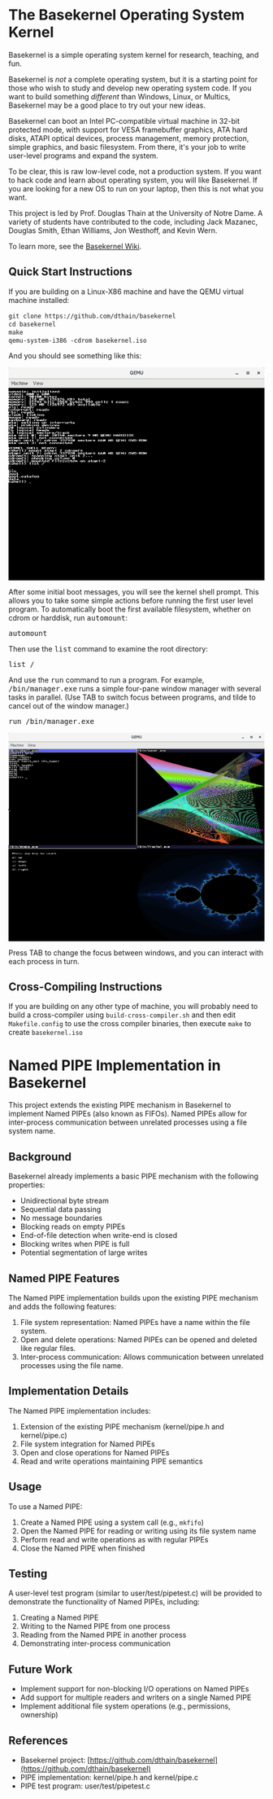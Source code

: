 # The Basekernel Operating System Kernel

Basekernel is a simple operating system kernel for research, teaching, and fun.

Basekernel is *not* a complete operating system, but it is a starting
point for those who wish to study and develop new operating system code.
If you want to build something *different* than Windows, Linux, or Multics,
Basekernel may be a good place to try out your new ideas.

Basekernel can boot an Intel PC-compatible virtual machine in 32-bit protected
mode, with support for VESA framebuffer graphics, ATA hard disks, ATAPI optical
devices, process management, memory protection, simple graphics, and basic filesystem.
From there, it's your job to write user-level programs and expand the system.

To be clear, this is raw low-level code, not a production system.
If you want to hack code and learn about operating system, you will like Basekernel.
If you are looking for a new OS to run on your laptop, then this is not what you want.

This project is led by Prof. Douglas Thain at the University of Notre Dame.
A variety of students have contributed to the code, including
Jack Mazanec, Douglas Smith, Ethan Williams, Jon Westhoff, and Kevin Wern.

To learn more, see the [Basekernel Wiki](https://github.com/dthain/basekernel/wiki).

## Quick Start Instructions

If you are building on a Linux-X86 machine
and have the QEMU virtual machine installed:

```
git clone https://github.com/dthain/basekernel
cd basekernel
make
qemu-system-i386 -cdrom basekernel.iso
```

And you should see something like this:

<img src=boot.png align=center>

After some initial boot messages, you will see the kernel shell prompt.
This allows you to take some simple actions before running the first
user level program.  To automatically boot the first available filesystem,
whether on cdrom or harddisk, run <tt>automount</tt>:

<pre>
automount
</pre>

Then use the <tt>list</tt> command to examine the root directory:

<pre>
list /
</pre>

And use the <tt>run</tt> command to run a program.
For example, <tt>/bin/manager.exe</tt> runs a simple
four-pane window manager with several tasks in parallel.
(Use TAB to switch focus between programs, and tilde
to cancel out of the window manager.)

<pre>
run /bin/manager.exe
</pre>

<img src=screenshot-windows.png align=center>

Press TAB to change the focus between windows,
and you can interact with each process in turn.

## Cross-Compiling Instructions

If you are building on any other type of machine,
you will probably need to build a cross-compiler
using `build-cross-compiler.sh` and then edit
`Makefile.config` to use the cross compiler binaries,
then execute `make` to create `basekernel.iso`

# Named PIPE Implementation in Basekernel

This project extends the existing PIPE mechanism in Basekernel to implement Named PIPEs (also known as FIFOs). Named PIPEs allow for inter-process communication between unrelated processes using a file system name.

## Background

Basekernel already implements a basic PIPE mechanism with the following properties:

- Unidirectional byte stream
- Sequential data passing
- No message boundaries
- Blocking reads on empty PIPEs
- End-of-file detection when write-end is closed
- Blocking writes when PIPE is full
- Potential segmentation of large writes

## Named PIPE Features

The Named PIPE implementation builds upon the existing PIPE mechanism and adds the following features:

1. File system representation: Named PIPEs have a name within the file system.
2. Open and delete operations: Named PIPEs can be opened and deleted like regular files.
3. Inter-process communication: Allows communication between unrelated processes using the file name.

## Implementation Details

The Named PIPE implementation includes:

1. Extension of the existing PIPE mechanism (kernel/pipe.h and kernel/pipe.c)
2. File system integration for Named PIPEs
3. Open and close operations for Named PIPEs
4. Read and write operations maintaining PIPE semantics

## Usage

To use a Named PIPE:

1. Create a Named PIPE using a system call (e.g., `mkfifo`)
2. Open the Named PIPE for reading or writing using its file system name
3. Perform read and write operations as with regular PIPEs
4. Close the Named PIPE when finished

## Testing

A user-level test program (similar to user/test/pipetest.c) will be provided to demonstrate the functionality of Named PIPEs, including:

1. Creating a Named PIPE
2. Writing to the Named PIPE from one process
3. Reading from the Named PIPE in another process
4. Demonstrating inter-process communication

## Future Work

- Implement support for non-blocking I/O operations on Named PIPEs
- Add support for multiple readers and writers on a single Named PIPE
- Implement additional file system operations (e.g., permissions, ownership)

## References

- Basekernel project: [https://github.com/dthain/basekernel](https://github.com/dthain/basekernel)
- PIPE implementation: kernel/pipe.h and kernel/pipe.c
- PIPE test program: user/test/pipetest.c
